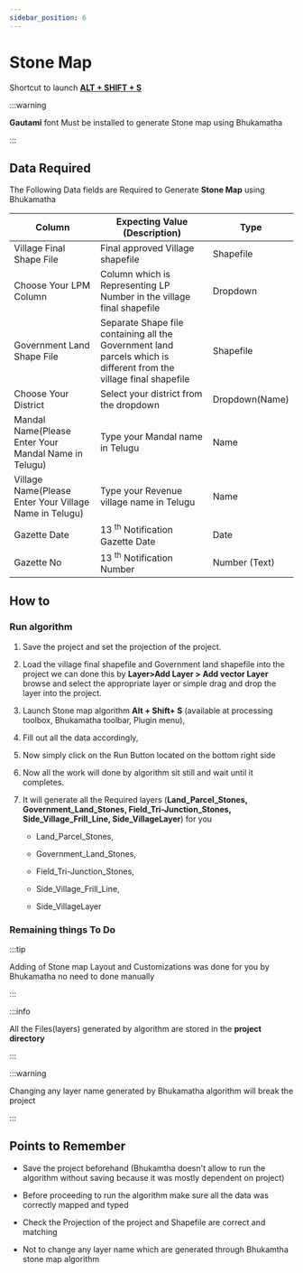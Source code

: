 ```yaml
---
sidebar_position: 6
---
```


# Stone Map

Shortcut to launch **<u>ALT + SHIFT + S</u>**

:::warning

**Gautami** font Must be installed to generate Stone map using Bhukamatha

:::

## Data Required

The Following Data fields are Required to Generate **Stone Map** using Bhukamatha

| Column                                                 | Expecting Value (Description)                                                                                      | Type           |
| ------------------------------------------------------ | ------------------------------------------------------------------------------------------------------------------ | -------------- |
| Village Final Shape File                               | Final approved Village shapefile                                                                                   | Shapefile      |
| Choose Your LPM Column                                 | Column which is Representing LP Number in the village final shapefile                                              | Dropdown       |
| Government Land Shape File                             | Separate Shape file containing all the Government land parcels which is different from the village final shapefile | Shapefile      |
| Choose Your District                                   | Select your district from the dropdown                                                                             | Dropdown(Name) |
| Mandal Name(Please Enter Your Mandal Name in Telugu)   | Type your Mandal name in Telugu                                                                                    | Name           |
| Village Name(Please Enter Your Village Name in Telugu) | Type your Revenue village name in Telugu                                                                           | Name           |
| Gazette Date                                           | 13 <sup>th</sup> Notification Gazette Date                                                                         | Date           |
| Gazette No                                             | 13 <sup>th</sup> Notification Number                                                                               | Number (Text)  |

## How to

### Run algorithm

1. Save the project and set the projection of the project.

2. Load the village final shapefile and Government land shapefile into the project we can done this by **Layer>Add Layer > Add vector Layer** browse and select the appropriate layer or simple drag and drop the layer into the project.

3. Launch Stone map algorithm **Alt + Shift+ S**  (available at processing toolbox, Bhukamatha toolbar, Plugin menu),

4. Fill out all the data accordingly,

5. Now simply click on the Run Button located on the bottom right side

6. Now all the work will done by algorithm sit still and wait until it completes.

7. It will generate all the Required layers (**Land_Parcel_Stones, Government_Land_Stones, Field_Tri-Junction_Stones, Side_Village_Frill_Line, Side_VillageLayer**) for you 
   
   - Land_Parcel_Stones,
   
   - Government_Land_Stones,
   
   - Field_Tri-Junction_Stones,
   
   - Side_Village_Frill_Line,
   
   - Side_VillageLayer



### Remaining things To Do



:::tip

Adding of Stone map Layout and Customizations  was done for you by Bhukamatha no need to done manually 

:::

:::info

All the Files(layers) generated by algorithm are stored in the **project directory**

:::

:::warning

Changing  any  layer name generated by Bhukamatha algorithm will break the project 

:::

## Points to Remember

- Save the project beforehand (Bhukamtha doesn't allow to run the algorithm without saving because it was mostly dependent on project)

- Before proceeding to run the algorithm make sure all the data was correctly mapped and typed 

- Check the Projection of the project and Shapefile are correct and matching

- Not to change any layer name which are generated through Bhukamtha stone map algorithm 
